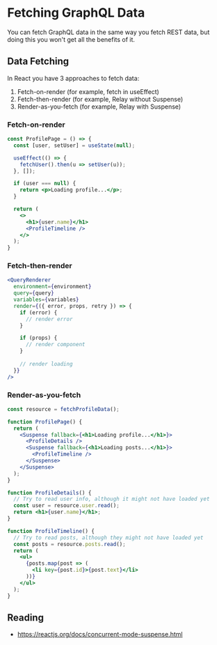 # Fetching GraphQL Data

You can fetch GraphQL data in the same way you fetch REST data, but doing this you won't get all the benefits of it.

## Data Fetching

In React you have 3 approaches to fetch data:
1. Fetch-on-render (for example, fetch in useEffect)
2. Fetch-then-render (for example, Relay without Suspense)
3. Render-as-you-fetch (for example, Relay with Suspense)

### Fetch-on-render

```jsx
const ProfilePage = () => {
  const [user, setUser] = useState(null);

  useEffect(() => {
    fetchUser().then(u => setUser(u));
  }, []);

  if (user === null) {
    return <p>Loading profile...</p>;
  }

  return (
    <>
      <h1>{user.name}</h1>
      <ProfileTimeline />
    </>
  );
}
```

### Fetch-then-render
```jsx
<QueryRenderer
  environment={environment}
  query={query}
  variables={variables}
  render={({ error, props, retry }) => {
    if (error) {
      // render error 
    }

    if (props) {
      // render component      
    }
    
    // render loading
  }}
/>
```

### Render-as-you-fetch
```jsx
const resource = fetchProfileData();

function ProfilePage() {
  return (
    <Suspense fallback={<h1>Loading profile...</h1>}>
      <ProfileDetails />
      <Suspense fallback={<h1>Loading posts...</h1>}>
        <ProfileTimeline />
      </Suspense>
    </Suspense>
  );
}

function ProfileDetails() {
  // Try to read user info, although it might not have loaded yet
  const user = resource.user.read();
  return <h1>{user.name}</h1>;
}

function ProfileTimeline() {
  // Try to read posts, although they might not have loaded yet
  const posts = resource.posts.read();
  return (
    <ul>
      {posts.map(post => (
        <li key={post.id}>{post.text}</li>
      ))}
    </ul>
  );
}
```

## Reading 

- https://reactjs.org/docs/concurrent-mode-suspense.html